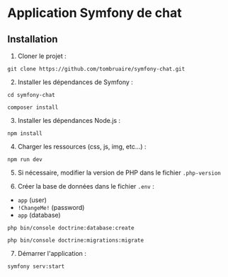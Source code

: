 # Application Symfony de chat

## Installation
1) Cloner le projet : 

```
git clone https://github.com/tombruaire/symfony-chat.git
```

2) Installer les dépendances de Symfony : 

```
cd symfony-chat
```

```
composer install
```

3) Installer les dépendances Node.js :

```
npm install
```

4) Charger les ressources (css, js, img, etc...) : 

```
npm run dev
```

5) Si nécessaire, modifier la version de PHP dans le fichier `.php-version`

6) Créer la base de données dans le fichier `.env` :
- `app` (user)
- `!ChangeMe!` (password)
- `app` (database)

```
php bin/console doctrine:database:create
```

```
php bin/console doctrine:migrations:migrate
```

7) Démarrer l'application : 

```
symfony serv:start
```